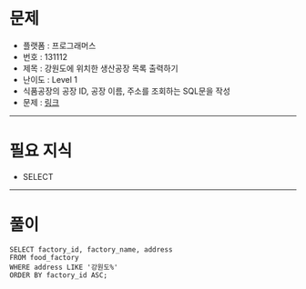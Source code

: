 # 문제
- 플랫폼 : 프로그래머스
- 번호 : 131112
- 제목 : 강원도에 위치한 생산공장 목록 출력하기
- 난이도 : Level 1
- 식품공장의 공장 ID, 공장 이름, 주소를 조회하는 SQL문을 작성
- 문제 : <a href="https://school.programmers.co.kr/learn/courses/30/lessons/131112" target="_blank">링크</a>

---

# 필요 지식
- SELECT

---

# 풀이
```mysql
SELECT factory_id, factory_name, address
FROM food_factory
WHERE address LIKE '강원도%'
ORDER BY factory_id ASC;
```
